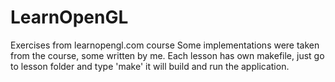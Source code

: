 # LearnOpenGL

Exercises from learnopengl.com course
Some implementations were taken from the course, some written by me.
Each lesson has own makefile, just go to lesson folder and type 'make' it will build and run the application.
